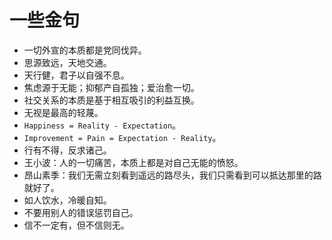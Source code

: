# 一些金句

- 一切外宣的本质都是党同伐异。
- 思源致远，天地交通。
- 天行健，君子以自强不息。
- 焦虑源于无能；抑郁产自孤独；爱治愈一切。
- 社交关系的本质是基于相互吸引的利益互换。
- 无视是最高的轻蔑。
- `Happiness = Reality - Expectation`。
- `Improvement = Pain = Expectation - Reality`。
- 行有不得，反求诸己。
- 王小波：人的一切痛苦，本质上都是对自己无能的愤怒。
- 昂山素季：我们无需立刻看到遥远的路尽头，我们只需看到可以抵达那里的路就好了。
- 如人饮水，冷暖自知。
- 不要用别人的错误惩罚自己。
- 信不一定有，但不信则无。
